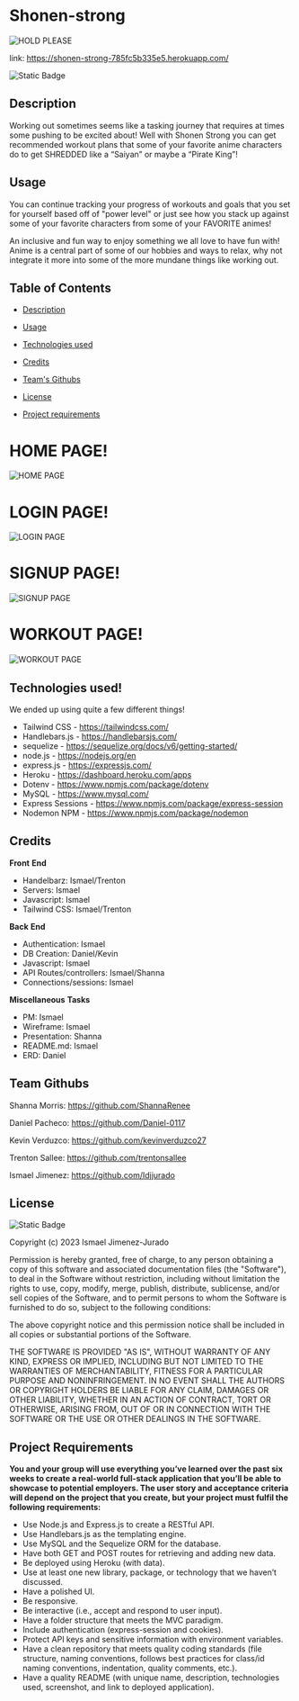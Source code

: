 # Shonen-strong
![HOLD PLEASE](./public/imgs/shonenstrong.png "Shonen Strong logo")

link: https://shonen-strong-785fc5b335e5.herokuapp.com/

![Static Badge](https://img.shields.io/badge/MIT-license?label=license&labelColor=%2332CD30&color=%23A020F0&link=https%3A%2F%2Fopensource.org%2Flicense%2Fmit%2F)

## Description
Working out sometimes seems like a tasking journey that requires at times some pushing to be excited about! Well with Shonen Strong you can get recommended workout plans that some of your favorite anime characters do to get SHREDDED like a “Saiyan” or maybe a “Pirate King”!

## Usage
You can continue tracking your progress of workouts and goals that you set for yourself based off of "power level" or just see how you stack up against some of your favorite characters from some of your FAVORITE animes! 

An inclusive and fun way to enjoy something we all love to have fun with! Anime is a central part of some of our hobbies and ways to relax, why not integrate it more into some of the more mundane things like working out.

  ## Table of Contents

- [Description](#description)

- [Usage](#usage)

- [Technologies used](#technologies-used)

- [Credits](#credits)

- [Team's Githubs](#team-githubs)

- [License](#license)

- [Project requirements](#project-requirements)

# HOME PAGE!
![HOME PAGE](./public/imgs/homepageclip.png "Shonen Strong home page")

# LOGIN PAGE!
![LOGIN PAGE](./public/imgs/loginpageclip.png "Shonen Strong login page")

# SIGNUP PAGE!
![SIGNUP PAGE](./public/imgs/signupclip.png "Shonen Strong signup page")

# WORKOUT PAGE!
![WORKOUT PAGE](./public/imgs/workoutclip.png "Shonen Strong lworkout page")


## Technologies used!
We ended up using quite a few different things!
- Tailwind CSS - https://tailwindcss.com/
- Handlebars.js - https://handlebarsjs.com/
- sequelize - https://sequelize.org/docs/v6/getting-started/
- node.js - https://nodejs.org/en
- express.js - https://expressjs.com/
- Heroku - https://dashboard.heroku.com/apps
- Dotenv - https://www.npmjs.com/package/dotenv
- MySQL - https://www.mysql.com/
- Express Sessions - https://www.npmjs.com/package/express-session
- Nodemon NPM - https://www.npmjs.com/package/nodemon

## Credits
**Front** **End**
- Handelbarz: Ismael/Trenton
- Servers: Ismael
- Javascript: Ismael
- Tailwind CSS: Ismael/Trenton

**Back** **End**
- Authentication: Ismael
- DB Creation: Daniel/Kevin
- Javascript: Ismael
- API Routes/controllers: Ismael/Shanna
- Connections/sessions: Ismael

**Miscellaneous** **Tasks**
- PM: Ismael
- Wireframe: Ismael
- Presentation: Shanna
- README.md: Ismael
- ERD: Daniel

## Team Githubs

Shanna Morris: https://github.com/ShannaRenee 

Daniel Pacheco: https://github.com/Daniel-0117 

Kevin Verduzco: https://github.com/kevinverduzco27

Trenton Sallee: https://github.com/trentonsallee 

Ismael Jimenez: https://github.com/Idjjurado 

## License
![Static Badge](https://img.shields.io/badge/MIT-license?label=license&labelColor=%2332CD30&color=%23A020F0&link=https%3A%2F%2Fopensource.org%2Flicense%2Fmit%2F)

Copyright (c) 2023 Ismael Jimenez-Jurado

Permission is hereby granted, free of charge, to any person obtaining a copy
of this software and associated documentation files (the "Software"), to deal
in the Software without restriction, including without limitation the rights
to use, copy, modify, merge, publish, distribute, sublicense, and/or sell
copies of the Software, and to permit persons to whom the Software is
furnished to do so, subject to the following conditions:

The above copyright notice and this permission notice shall be included in all
copies or substantial portions of the Software.

THE SOFTWARE IS PROVIDED "AS IS", WITHOUT WARRANTY OF ANY KIND, EXPRESS OR
IMPLIED, INCLUDING BUT NOT LIMITED TO THE WARRANTIES OF MERCHANTABILITY,
FITNESS FOR A PARTICULAR PURPOSE AND NONINFRINGEMENT. IN NO EVENT SHALL THE
AUTHORS OR COPYRIGHT HOLDERS BE LIABLE FOR ANY CLAIM, DAMAGES OR OTHER
LIABILITY, WHETHER IN AN ACTION OF CONTRACT, TORT OR OTHERWISE, ARISING FROM,
OUT OF OR IN CONNECTION WITH THE SOFTWARE OR THE USE OR OTHER DEALINGS IN THE
SOFTWARE.

## Project Requirements

**You and your group will use everything you’ve learned over the past six weeks to create a real-world full-stack application that you’ll be able to showcase to potential employers. The user story and acceptance criteria will depend on the project that you create, but your project must fulfil the following requirements:**
- Use Node.js and Express.js to create a RESTful API.
- Use Handlebars.js as the templating engine.
- Use MySQL and the Sequelize ORM for the database.
- Have both GET and POST routes for retrieving and adding new data.
- Be deployed using Heroku (with data).
- Use at least one new library, package, or technology that we haven’t discussed.
- Have a polished UI.
- Be responsive.
- Be interactive (i.e., accept and respond to user input).
- Have a folder structure that meets the MVC paradigm.
- Include authentication (express-session and cookies).
- Protect API keys and sensitive information with environment variables.
- Have a clean repository that meets quality coding standards (file structure, naming conventions, follows best practices for class/id naming conventions, indentation, quality comments, etc.).
- Have a quality README (with unique name, description, technologies used, screenshot, and link to deployed application).